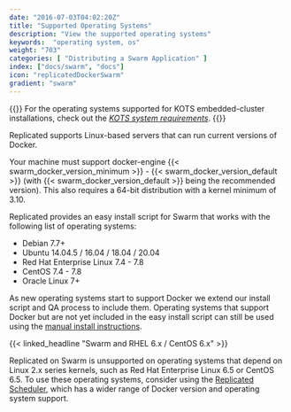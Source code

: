 ```yaml
---
date: "2016-07-03T04:02:20Z"
title: "Supported Operating Systems"
description: "View the supported operating systems"
keywords:  "operating system, os"
weight: "703"
categories: [ "Distributing a Swarm Application" ]
index: ["docs/swarm", "docs"]
icon: "replicatedDockerSwarm"
gradient: "swarm"
---
```


{{<kotsdocs>}}
For the operating systems supported for KOTS embedded-cluster installations, check out the *[KOTS system requirements](https://kots.io/kotsadm/installing/system-requirements/)*.
{{</kotsdocs>}}

Replicated supports Linux-based servers that can run current versions of Docker.

Your machine must support docker-engine {{< swarm_docker_version_minimum >}} - {{< swarm_docker_version_default >}}
(with {{< swarm_docker_version_default >}} being the recommended version). This also requires a 64-bit distribution with a kernel minimum of 3.10.

Replicated provides an easy install script for Swarm that works with the following list of operating systems:

- Debian 7.7+
- Ubuntu 14.04.5 / 16.04 / 18.04 / 20.04
- Red Hat Enterprise Linux 7.4 - 7.8
- CentOS 7.4 - 7.8
- Oracle Linux 7+

As new operating systems start to support Docker we extend our install script and QA process to include them.  Operating
systems that support Docker but are not yet included in the easy install script can still be used
using the [manual install instructions](/docs/swarm/customer-installations/installing-manually/).

{{< linked_headline "Swarm and RHEL 6.x / CentOS 6.x" >}}

Replicated on Swarm is unsupported on operating systems that depend on Linux 2.x series kernels, such as Red Hat Enterprise Linux 6.5 or CentOS 6.5. To use these operating systems, consider using the [Replicated Scheduler](/guides/native-scheduler), which has a wider range of Docker version and operating system support.

